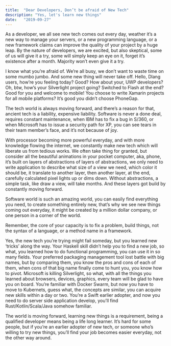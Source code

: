 ```yaml
---
title:  "Dear Developers, Don’t be afraid of New Tech"
description: "Yes, let's learn new things"
date:   "2019-09-27"
---
```


As a developer, we all see new tech comes out every day, weather it’s a new way to manage your servers, or a new programming language, or a new framework claims can improve the quality of your project by a huge leap. By the nature of developers, we are excited, but also skeptical, some of us will give it a try, some will simply keep an eye on it, forget it’s existence after a month. Majority won’t even give it a try.

I know what you’re afraid of. We’re all busy, we don’t want to waste time on some mumbo jumbo.
And some new thing will never take off. Hello, Dlang users, how’re you feeling today? Good? How about your, UWP developers? Oh, btw, how’s your Silverlight project going? Switched to Flash at the end? Good for you and welcome to mobile! You choose to write Xamarin projects for all mobile platforms? It’s good you didn’t choose PhoneGap.

The tech world is always moving forward, and there’s a reason for that, ancient tech is a liability, expensive liability.
Software is never a done deal, requires constant maintenance, when IBM has to fix a bug in S/360, or when Microsoft has to issue a security path for XP, you can see tears in their team member’s face, and it’s not because of joy.

With processor becoming more powerful everyday, and with more knowledge flowing the internet, we constantly make new tech which will liberate us from tedious works. We often take thing for granted, but consider all the beautiful animations in your pocket computer, aka, phone, it’s built on layers of abstractions of layers of abstractions, we only need to write application to describe what size of a view we need, which color it should be, it translate to another layer, then another layer, at the end, carefully calculated pixel lights up or dims down. Without abstractions, a simple task, like draw a view, will take months. And these layers got build by constantly moving forward.

Software world is such an amazing world, you can easily find everything you need, to create something entirely new, that’s why we see new things coming out everyday, it might be created by a million dollar company, or one person in a corner of the world.

Remember, the core of your capacity is to fix a problem, build things, not the syntax of a language, or a method name in a framework.

Yes, the new tech you’re trying might fail someday, but you learned new ‘tricks’ along the way.
Your Haskell skill didn’t help you to find a new job, so what, you learned how to do functional programming, you can use it in so many fields. Your preferred packaging management tool lost battle with big names, but by comparing them, you know the pros and cons of each of them, when cons of that big name finally come to hunt you, you know how to pivot. Microsoft is killing Silverlight, so what, with all the things you learned about browsers, devices, graphics, every team will be glad to have you on board. You’re familiar with Docker Swarm, but now you have to move to Kubernets, guess what, the concepts are similar, you can acquire new skills within a day or two. You’re a Swift earlier adopter, and now you need to do server side application develop, you’ll find Rust/Kotlin/Scala/Java somehow familiar.

The world is moving forward, learning new things is a requirement, being a qualified developer means being a life long learner. It’s hard for some people, but if you’re an earlier adopter of new tech, or someone who’s willing to try new things, you’ll find your job becomes easier everyday, not the other way around.


